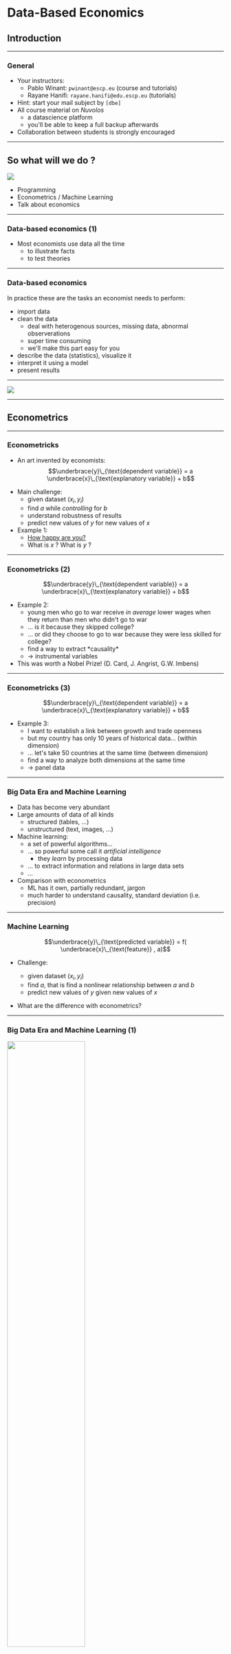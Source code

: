 # Data-Based Economics

## Introduction

<style>
.container{
    display: flex;
}
.col{
    flex: 1;
}
</style>

---

### General

- Your instructors:
  - Pablo Winant: `pwinant@escp.eu` (course and tutorials)
  - Rayane Hanifi: `rayane.hanifi@edu.escp.eu` (tutorials)
- Hint: start your mail subject by `[dbe]`
- All course material on *Nuvolos*
  - a datascience platform
  - you'll be able to keep a full backup afterwards
- Collaboration between students is strongly encouraged

---

## So what will we do ?

![](vain_diagram.jpg)

- Programming
- Econometrics / Machine Learning
- Talk about economics

---

### Data-based economics (1)

- Most economists use data all the time
  - to illustrate facts
  - to test theories

---

### Data-based economics

In practice these are the tasks an economist needs to perform:

- <!-- .element: class="fragment" -->import data
- <!-- .element: class="fragment" -->clean the data
  - deal with heterogenous sources, missing data, abnormal observerations
  - super time consuming
  - we'll make this part easy for you
- <!-- .element: class="fragment" -->describe the data (statistics), visualize it
- <!-- .element: class="fragment" -->interpret it using a model
- <!-- .element: class="fragment" -->present results

---

![](data_story.png)

---

## Econometrics

---

### Econometricks

- An art invented by economists: $$\underbrace{y}\_{\text{dependent variable}} = a \underbrace{x}\_{\text{explanatory variable}} + b$$

- <!-- .element: class="fragment" -->Main challenge:
  - given dataset $(x_i, y_i)$
  - find $a$ while *controlling* for $b$
  - understand robustness of results
  - predict new values of $y$ for new values of $x$
- <!-- .element: class="fragment" -->Example 1:
  - [How happy are you?](http://medialab.github.io/well-being-metrics/app/#/)
  - What is $x$ ? What is $y$ ?

---


### Econometricks (2)

$$\underbrace{y}\_{\text{dependent variable}} = a \underbrace{x}\_{\text{explanatory variable}} + b$$

- <!-- .element: class="fragment" --> Example 2:
  -  young men who go to war receive *in average* lower wages when they return than men who didn't go to war
  - <!-- .element: class="fragment" --> ... is it because they skipped college?
  -  <!-- .element: class="fragment" -->... or did they choose to go to war because they were less skilled for college?
  -  <!-- .element: class="fragment" -->find a way to extract *causality*
  -  <!-- .element: class="fragment" -->-> instrumental variables
-  <!-- .element: class="fragment" -->This was worth a Nobel Prize! (D. Card, J. Angrist, G.W. Imbens)

---

### Econometricks (3)

$$\underbrace{y}\_{\text{dependent variable}} = a \underbrace{x}\_{\text{explanatory variable}} + b$$

- <!-- .element: class="fragment" --> Example 3:
  - I want to establish a link between growth and trade openness
  - <!-- .element: class="fragment" -->but my country has only 10 years of historical data... (within dimension)
  - <!-- .element: class="fragment" -->... let's take 50 countries at the same time (between dimension)
  - <!-- .element: class="fragment" -->find a way to analyze both dimensions at the same time
  - <!-- .element: class="fragment" -->-> panel data

---


### Big Data Era and Machine Learning

- Data has become very abundant
- <!-- .element: class="fragment" -->Large amounts of data of all kinds
  - structured (tables, ...)
  - unstructured (text, images, ...)
- <!-- .element: class="fragment" -->Machine learning:
  - a set of powerful algorithms...
  - ... so powerful some call it *artificial intelligence*
    - they *learn* by processing data
  - ... to extract information and relations in large data sets
  - ... 
- <!-- .element: class="fragment" -->Comparison with econometrics
  - ML has it own, partially redundant, jargon
  - much harder to understand causality, standard deviation (i.e. precision)

---

### Machine Learning

$$\underbrace{y}\_{\text{predicted variable}} = f( \underbrace{x}\_{\text{feature}} , a)$$

- Challenge:
  - given dataset $(x_i, y_i)$
  - find $a$, that is find a nonlinear relationship between $a$ and $b$
  - predict new values of $y$ given new values of $x$

- What are the difference with econometrics?

---

### Big Data Era and Machine Learning (1)

<img src=sentiment_analysis.png width=60%>

Sentiment analysis: predict population's optimism by analyzing tweets.

Check [sentiment viz](https://www.csc2.ncsu.edu/faculty/healey/tweet_viz/tweet_app/)

---

### Big Data Era and Machine Learning (2)

![](NVIDIA_Portrait_Example.jpeg)

Deep learning: artificial neural nets

---

## Programming

---

### Why program in Python?

- Why learn and use Python?
- And not <!-- .element: class="fragment" -->
  - R
  - SPSS
  - Stata
  - Matlab
  - C
  - Javascript
  - SQL
  - ...

---

### Because

Python is:

<div class="r-stack">
  <div class="fragment current-visible">
    <img src="python_kids.jpg" width=800><br>Easy
  </div>
  <div class="fragment current-visible">
    <img src="download_python.png" width=1200><br>Free
  </div>
  <div class="fragment current-visible">
  
  <img src="tiobe.png"><br>

  Popular ([TIOBE Index](https://www.tiobe.com/tiobe-index/))
  - lively community
  - lots of online ressources
  - libraries for virtually anything

  </div>

  <div class="fragment current-visible">
  <img src="jax.png" width=200> 
  <img src="sklearn.png" width=200>
  <img src="openai.png" width=200>
  <img src="pytorch.png" width=200>

  
  - The lingua Franca of Machine learning
    - All major machine learning softwares are written or interface with Python

  </div>

</div>

---

<img src="python.png" height="1000">

---

## Why Should you learn programming ?

- <!-- .element: class="fragment" -->Researchers (econometricians or data scientists) spend 80% of their time writing code.
- <!-- .element: class="fragment" -->Presentation (plots, interactive apps) is key and relies on
  - ... programming
-  <!-- .element: class="fragment" -->Interaction with code becomes unavoidable in business environment
  - fixing the website
  - querying the database
  - ...
- <!-- .element: class="fragment" -->Worth investing a  bit of time to learn it
  - you can easily become an __expert__
- <!-- .element: class="fragment" -->Plus it's fun

---

## Programming

---


## How good should you program ?


<div class="container">
<div class="col">

  <div class="r-stack">
    <div class="fragment current-visible" data-fragment-index=1>   <img src="anxious.jpg"> </div>
    <div class="fragment current-visible" data-fragment-index=2>   <img src="furious.webp">  </div>
    <div class="fragment current-visible" data-fragment-index=3>  <img src="relieved.jpg"> </div>
    <div class="fragment current-visible" data-fragment-index=4>  <img src="googleit.avif">  </div>
    <div class="fragment current-visible" data-fragment-index=5>  <img src="happy.jpeg" width=600>  </div>

  </div>

  </div>

  <div class="col">

  - <!-- .element: class="fragment" data-fragment-index="1" -->We will "assume" everybody as some prior experience with Python
  - <!-- .element: class="fragment" data-fragment-index="2"-->Even though some of you have possibly never touched it
  - <!-- .element: class="fragment" data-fragment-index="3"-->We'll do some catchup today
  - <!-- .element: class="fragment" data-fragment-index="4"-->And count on you to find the resources to learn what you need when you need it
  - <!-- .element: class="fragment" data-fragment-index="5" -->Of course you can always ask questions

  </div>

</div>

---


## Additional resources

Plenty of online resources to learn python/econometrics/machine learning

- [learnpython](learnpython.org) sponsored by [datacamp](https://www.datacamp.com/)
- [quantecon](https://datascience.quantecon.org/): designed for economists, good examples of projects
- [Python Data Science Handbook](https://jakevdp.github.io/PythonDataScienceHandbook/): by Jake Van der Plas, very complete. Online free version.
- [Introduction to Econometrics with R](https://scpoecon.github.io/ScPoEconometrics/), in R but very clear (beginner and advanced versions)

---

## Quantecon

![](qe-logo-large.png)



<div class="r-stack">
  <div class="fragment current-visible" data-index-order=1>
  <div class="container">
    <div class="col" >
    <img src="tom_sargent.jpg" ><br>
    Tom Sargent
    </div>
    <div class="col">
    <img src="john_stachurski.jpg" width=50%><br>
    John Stachurski
    </div>
  </div>
  </div>
  <div class="fragment current-visible"  data-index-order=2 >
    Tom Sargent @ ESCP <br>
    <img  src="t3m_escp.jpg">
  </div>
</div>

<br>

- __Quantecon__: free online [lectures](https://quantecon.org/lectures/) to learn python programming and (advanced) economics
  - now with a section on [datascience](https://datascience.quantecon.org/)
  - it is excellent!
  - we will use some of it today